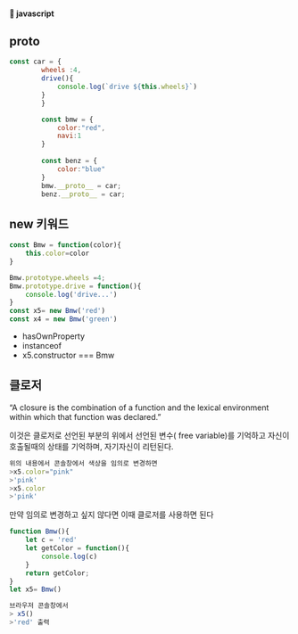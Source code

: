 #### :peach: javascript





## __proto__
```js
const car = {
        wheels :4,
        drive(){
            console.log(`drive ${this.wheels}`)
        }
        }

        const bmw = {
            color:"red",
            navi:1
        }
       
        const benz = {
            color:"blue"
        }
        bmw.__proto__ = car;
        benz.__proto__ = car;
```

## new 키워드 
```js
const Bmw = function(color){
    this.color=color
}

Bmw.prototype.wheels =4;
Bmw.prototype.drive = function(){
    console.log('drive...')
}
const x5= new Bmw('red')
const x4 = new Bmw('green')
```

- hasOwnProperty
- instanceof
- x5.constructor === Bmw

## 클로저
“A closure is the combination of a function and the lexical environment within which that function was declared.”   

이것은 클로저로 선언된 부분의 위에서 선언된 변수( free variable)를 기억하고 자신이 호출될때의 상태를 기억하며, 자기자신이 리턴된다.  

```js
위의 내용에서 콘솔창에서 색상을 임의로 변경하면 
>x5.color="pink"
>'pink'
>x5.color
>'pink'

```
만약 임의로 변경하고 싶지 않다면 이때 클로저를 사용하면 된다     

```js
function Bmw(){
    let c = 'red'
    let getColor = function(){
        console.log(c)
    }
    return getColor;
}
let x5= Bmw()

브라우저 콘솔창에서
> x5()
>'red' 출력
``` 



